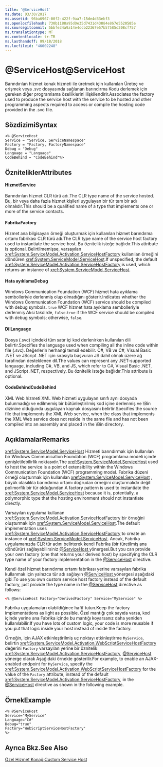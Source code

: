 ```yaml
---
title: '@ServiceHost'
ms.date: 03/30/2017
ms.assetid: 96ba6967-00f2-422f-9aa7-15de4d33ebf3
ms.openlocfilehash: 730b1188a95d0e35d7431d43884e867e5520585e
ms.sourcegitcommit: 5bbfe34a9a14e4ccb22367e57b57585c208cf757
ms.translationtype: MT
ms.contentlocale: tr-TR
ms.lasthandoff: 09/18/2018
ms.locfileid: "46002248"
---
```

# <a name="servicehost"></a><span data-ttu-id="39d54-101">\@ServiceHost</span><span class="sxs-lookup"><span data-stu-id="39d54-101">\@ServiceHost</span></span>
<span data-ttu-id="39d54-102">Barındırılan hizmet konak hizmeti ile üretmek için kullanılan Üreteç ve erişmek veya .svc dosyasında sağlanan barındırma Kodu derlemek için gereken diğer programlama özelliklerini ilişkilendirir.</span><span class="sxs-lookup"><span data-stu-id="39d54-102">Associates the factory used to produce the service host with the service to be hosted and other programming aspects required to access or compile the hosting code provided in the .svc file.</span></span>  
  
## <a name="syntax"></a><span data-ttu-id="39d54-103">Sözdizimi</span><span class="sxs-lookup"><span data-stu-id="39d54-103">Syntax</span></span>  
  
```  
<% @ServiceHost   
Service = "Service, ServiceNamespace"   
Factory = "Factory, FactoryNamespace"  
Debug = "Debug"  
Language = "Language"   
CodeBehind = "CodeBehind"%>  
```  
  
## <a name="attributes"></a><span data-ttu-id="39d54-104">Öznitelikler</span><span class="sxs-lookup"><span data-stu-id="39d54-104">Attributes</span></span>  
  
#### <a name="service"></a><span data-ttu-id="39d54-105">Hizmet</span><span class="sxs-lookup"><span data-stu-id="39d54-105">Service</span></span>  
 <span data-ttu-id="39d54-106">Barındırılan hizmet CLR türü adı.</span><span class="sxs-lookup"><span data-stu-id="39d54-106">The CLR type name of the service hosted.</span></span> <span data-ttu-id="39d54-107">Bu, bir veya daha fazla hizmet kişileri uygulayan bir tür tam bir adı olmalıdır.</span><span class="sxs-lookup"><span data-stu-id="39d54-107">This should be a qualified name of a type that implements one or more of the service contacts.</span></span>  
  
#### <a name="factory"></a><span data-ttu-id="39d54-108">Fabrika</span><span class="sxs-lookup"><span data-stu-id="39d54-108">Factory</span></span>  
 <span data-ttu-id="39d54-109">Hizmet ana bilgisayarı örneği oluşturmak için kullanılan hizmet barındırma ortamı fabrikası CLR türü adı.</span><span class="sxs-lookup"><span data-stu-id="39d54-109">The CLR type name of the service host factory used to instantiate the service host.</span></span> <span data-ttu-id="39d54-110">Bu öznitelik isteğe bağlıdır.</span><span class="sxs-lookup"><span data-stu-id="39d54-110">This attribute is optional.</span></span> <span data-ttu-id="39d54-111">Belirtilmemişse, varsayılan <xref:System.ServiceModel.Activation.ServiceHostFactory> kullanılan örneğini döndüren <xref:System.ServiceModel.ServiceHost>.</span><span class="sxs-lookup"><span data-stu-id="39d54-111">If unspecified, the default <xref:System.ServiceModel.Activation.ServiceHostFactory> is used, which returns an instance of <xref:System.ServiceModel.ServiceHost>.</span></span>  
  
#### <a name="debug"></a><span data-ttu-id="39d54-112">Hata ayıklama</span><span class="sxs-lookup"><span data-stu-id="39d54-112">Debug</span></span>  
 <span data-ttu-id="39d54-113">Windows Communication Foundation (WCF) hizmet hata ayıklama sembolleriyle derlenmiş olup olmadığını gösterir.</span><span class="sxs-lookup"><span data-stu-id="39d54-113">Indicates whether the Windows Communication Foundation (WCF) service should be compiled with debug symbols.</span></span> <span data-ttu-id="39d54-114">`true` WCF hizmet hata ayıklama sembolleriyle derlenmiş Aksi takdirde, `false`.</span><span class="sxs-lookup"><span data-stu-id="39d54-114">`true` if the WCF service should be compiled with debug symbols; otherwise, `false`.</span></span>  
  
#### <a name="language"></a><span data-ttu-id="39d54-115">Dil</span><span class="sxs-lookup"><span data-stu-id="39d54-115">Language</span></span>  
 <span data-ttu-id="39d54-116">Dosya (.svc) içindeki tüm satır içi kod derlenirken kullanılan dili belirtir.</span><span class="sxs-lookup"><span data-stu-id="39d54-116">Specifies the language used when compiling all the inline code within file (.svc).</span></span> <span data-ttu-id="39d54-117">Değerlerin herhangi temsil edebilir. C#, VB ve C#, Visual Basic .NET ve JScript .NET için sırasıyla başvuran JS dahil olmak üzere ağ tarafından desteklenen dil.</span><span class="sxs-lookup"><span data-stu-id="39d54-117">The values can represent any .NET-supported language, including C#, VB, and JS, which refer to C#, Visual Basic .NET, and JScript .NET, respectively.</span></span> <span data-ttu-id="39d54-118">Bu öznitelik isteğe bağlıdır.</span><span class="sxs-lookup"><span data-stu-id="39d54-118">This attribute is optional.</span></span>  
  
#### <a name="codebehind"></a><span data-ttu-id="39d54-119">CodeBehind</span><span class="sxs-lookup"><span data-stu-id="39d54-119">CodeBehind</span></span>  
 <span data-ttu-id="39d54-120">XML Web hizmeti XML Web hizmeti uygulayan sınıfı aynı dosyada bulunmadığı ve edilmemiş bir bütünleştirilmiş kod içine derlenmiş ve \Bin dizinine olduğunda uygulayan kaynak dosyasını belirtir.</span><span class="sxs-lookup"><span data-stu-id="39d54-120">Specifies the source file that implements the XML Web service, when the class that implements the XML Web service does not reside in the same file and has not been compiled into an assembly and placed in the \Bin directory.</span></span>  
  
## <a name="remarks"></a><span data-ttu-id="39d54-121">Açıklamalar</span><span class="sxs-lookup"><span data-stu-id="39d54-121">Remarks</span></span>  
 <span data-ttu-id="39d54-122"><xref:System.ServiceModel.ServiceHost> Hizmeti barındırmak için kullanılan bir Windows Communication Foundation (WCF) programlama modeli içinde genişletilebilirlik noktasıdır.</span><span class="sxs-lookup"><span data-stu-id="39d54-122">The <xref:System.ServiceModel.ServiceHost> used to host the service is a point of extensibility within the Windows Communication Foundation (WCF) programming model.</span></span> <span data-ttu-id="39d54-123">Fabrika düzeni örneği oluşturmak için kullanılan <xref:System.ServiceModel.ServiceHost> , büyük olasılıkla barındırma ortamı doğrudan örneğini oluşturmalıdır değil polimorfik bir tür olduğundan.</span><span class="sxs-lookup"><span data-stu-id="39d54-123">A factory pattern is used to instantiate the <xref:System.ServiceModel.ServiceHost> because it is, potentially, a polymorphic type that the hosting environment should not instantiate directly.</span></span>  
  
 <span data-ttu-id="39d54-124">Varsayılan uygulama kullanan <xref:System.ServiceModel.Activation.ServiceHostFactory> bir örneğini oluşturmak için <xref:System.ServiceModel.ServiceHost>.</span><span class="sxs-lookup"><span data-stu-id="39d54-124">The default implementation uses <xref:System.ServiceModel.Activation.ServiceHostFactory> to create an instance of <xref:System.ServiceModel.ServiceHost>.</span></span> <span data-ttu-id="39d54-125">Ancak, Fabrika uygulamanızda CLR tür adını belirterek kendi Fabrika (bir türetilmiş ana döndürür) sağlayabilirsiniz [ @ServiceHost ](../../../../../docs/framework/configure-apps/file-schema/wcf-directive/servicehost.md) yönergesi.</span><span class="sxs-lookup"><span data-stu-id="39d54-125">But you can provide your own factory (one that returns your derived host) by specifying the CLR type name of your factory implementation in the [@ServiceHost](../../../../../docs/framework/configure-apps/file-schema/wcf-directive/servicehost.md) directive.</span></span>  
  
 <span data-ttu-id="39d54-126">Kendi özel hizmet barındırma ortamı fabrikası yerine varsayılan fabrika kullanmak için yalnızca tür adı sağlayın [ @ServiceHost ](../../../../../docs/framework/configure-apps/file-schema/wcf-directive/servicehost.md) yönergesi aşağıdaki gibi:</span><span class="sxs-lookup"><span data-stu-id="39d54-126">To use you own custom service host factory instead of the default factory, just provide the type name in the [@ServiceHost](../../../../../docs/framework/configure-apps/file-schema/wcf-directive/servicehost.md) directive as follows:</span></span>  
  
```xml  
<% @ServiceHost Factory="DerivedFactory" Service="MyService" %>  
```  
  
 <span data-ttu-id="39d54-127">Fabrika uygulamaları olabildiğince hafif tutun.</span><span class="sxs-lookup"><span data-stu-id="39d54-127">Keep the factory implementations as light as possible.</span></span> <span data-ttu-id="39d54-128">Özel mantığı çok sayıda varsa, kod içinde yerine ana Fabrika içinde bu mantığı koyarsanız daha yeniden kullanılabilir.</span><span class="sxs-lookup"><span data-stu-id="39d54-128">If you have lots of custom logic, your code is more reusable if you put that logic inside your host instead of inside the factory.</span></span>  
  
 <span data-ttu-id="39d54-129">Örneğin, için AJAX etkinleştirilmiş uç noktayı etkinleştirme `MyService`, belirtin <xref:System.ServiceModel.Activation.WebScriptServiceHostFactory> değerini `Factory` varsayılan yerine bir öznitelik <xref:System.ServiceModel.Activation.ServiceHostFactory>, [ @ServiceHost ](../../../../../docs/framework/configure-apps/file-schema/wcf-directive/servicehost.md) yönerge olarak Aşağıdaki örnekte gösterilir.</span><span class="sxs-lookup"><span data-stu-id="39d54-129">For example, to enable an AJAX-enabled endpoint for `MyService`, specify the <xref:System.ServiceModel.Activation.WebScriptServiceHostFactory> for the value of the `Factory` attribute, instead of the default <xref:System.ServiceModel.Activation.ServiceHostFactory>, in the [@ServiceHost](../../../../../docs/framework/configure-apps/file-schema/wcf-directive/servicehost.md) directive as shown in the following example.</span></span>  
  
## <a name="example"></a><span data-ttu-id="39d54-130">Örnek</span><span class="sxs-lookup"><span data-stu-id="39d54-130">Example</span></span>  
  
```  
<% @ServiceHost   
Service="MyService"  
Language="C#"  
Debug="true"  
Factory="WebScriptServiceHostFactory"  
%>  
```  
  
## <a name="see-also"></a><span data-ttu-id="39d54-131">Ayrıca Bkz.</span><span class="sxs-lookup"><span data-stu-id="39d54-131">See Also</span></span>  
 [<span data-ttu-id="39d54-132">Özel Hizmet Konağı</span><span class="sxs-lookup"><span data-stu-id="39d54-132">Custom Service Host</span></span>](../../../../../docs/framework/wcf/samples/custom-service-host.md)
